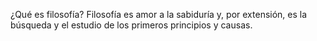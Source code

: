 ¿Qué es filosofía? Filosofía es amor a la sabiduría y, por extensión, es la búsqueda y el estudio de los primeros principios y causas.